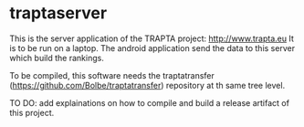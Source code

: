 # traptaserver

This is the server application of the TRAPTA project: http://www.trapta.eu
It is to be run on a laptop. The android application send the data to this server which build the rankings.

To be compiled, this software needs the traptatransfer (https://github.com/Bolbe/traptatransfer) repository at th same tree level.

TO DO: add explainations on how to compile and build a release artifact of this project.
